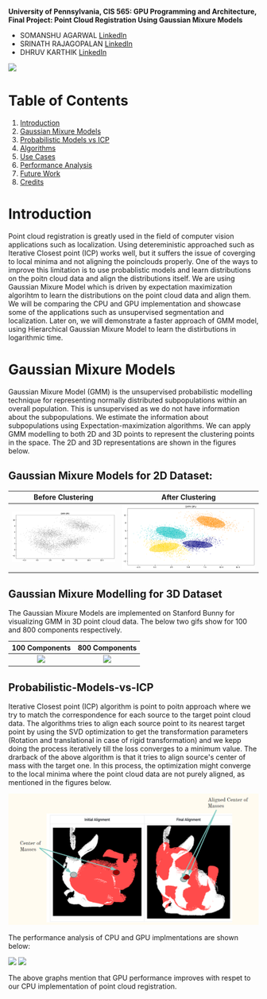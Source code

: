**University of Pennsylvania, CIS 565: GPU Programming and Architecture, Final Project: Point Cloud Registration Using Gaussian Mixure Models**

* SOMANSHU AGARWAL [LinkedIn](https://www.linkedin.com/in/somanshu25)
* SRINATH RAJAGOPALAN [LinkedIn](https://www.linkedin.com/in/srinath-rajagopalan-07a43155)
* DHRUV KARTHIK [LinkedIn](https://www.linkedin.com/in/dhruvkarthik/)

![](https://github.com/somanshu25/CIS565_Final_Project/blob/master/img_gmmreg/GMM_waymo.gif)

# Table of Contents

1. [Introduction](#Introduction)
2. [Gaussian Mixure Models](#Gaussian-Mixure-Models)
3. [Probabilistic Models vs ICP](#Probabilistic-Models-vs-ICP)
4. [Algorithms](#Effects)
5. [Use Cases](#Optimization)
6. [Performance Analysis](#Analysis)
7. [Future Work](#Future-Work)
8. [Credits](#Credits)

# Introduction

Point cloud registration is greatly used in the field of computer vision applications such as localization. Using detereministic approached such as Iterative Closest point (ICP) works well, but it suffers the issue of coverging to local minima and not aligning the poinclouds properly. One of the ways to improve this limitation is to use probablistic models and learn distributions on the poitn cloud data and align the distributions itself. We are using Gaussian Mixure Model which is driven by expectation maximization algorihtm to learn the distributions on the point cloud data and align them. We will be comparing the CPU and GPU implementation and showcase some of the applications such as unsupervised segmentation and localization. Later on, we will demonstrate a faster approach of GMM model, using Hierarchical Gaussian Mixure Model to learn the distirbutions in logarithmic time. 

# Gaussian Mixure Models

Gaussian Mixure Model (GMM) is the unsupervised probabilistic modelling technique for representing normally distributed subpopulations within an overall population. This is unsupervised as we do not have information about the subpopulations. We estimate the information about subpopulations using Expectation-maximization algorithms. We can apply GMM modelling to both 2D and 3D points to represent the clustering points in the space. The 2D and 3D representations are shown in the figures below.

## Gaussian Mixure Models for 2D Dataset:

Before Clustering            |  After Clustering
:-------------------------:|:-------------------------:
![](img_gmmreg/gmm_before_clustering.png)|  ![](img_gmmreg/gmm_2d.png)

## Gaussian Mixure Modelling for 3D Dataset

The Gaussian Mixure Models are implemented on Stanford Bunny for visualizing GMM in 3D point cloud data. The below two gifs show for 100 and 800 components respectively.

100 Components             |  800 Components
:-------------------------:|:-------------------------:
![](img_gmmreg/bunny_100_Components.gif)| 		![](img_gmmreg/bunny_800_Components.gif)

## Probabilistic-Models-vs-ICP

Iterative Closest point (ICP) algorithm is point to poitn approach where we try to match the correspondence for each source to the target point cloud data. The algorithms tries to align each source point to its nearest target point by using the SVD optimization to get the transformation parameters (Rotation and translational in case of rigid transformation) and we kepp doing the process iteratively till the loss converges to a minimum value. The drarback of the above algorithm is that it tries to align source's center of mass with the target one. In this process, the optimization might converge to the local minima where the point cloud data are not purely aligned, as mentioned in the figures below.

<p align="center">
<img src = "img_gmmreg/image_icp_limitation.png" width="600">
 </p>

The performance analysis of CPU and GPU implmentations are shown below:

![](https://github.com/somanshu25/CIS565_Final_Project/blob/master/img_gmmreg/performance_analysis_1.png)
![](https://github.com/somanshu25/CIS565_Final_Project/blob/master/img_gmmreg/performance_analysis_2.png)

The above graphs mention that GPU performance improves with respet to our CPU implementation of point cloud registration.
